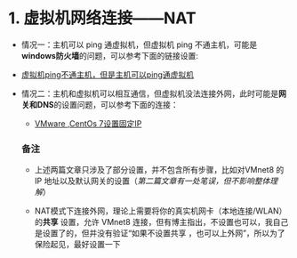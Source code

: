 # 1.	虚拟机网络连接——NAT

* 情况一：主机可以 ping 通虚拟机，但虚拟机 ping 不通主机，可能是**windows防火墙**的问题，可以参考下面的链接设置:
  
* [虚拟机ping不通主机，但是主机可以ping通虚拟机](https://blog.csdn.net/hskw444273663/article/details/81301470)
  
* 情况二：主机和虚拟机可以相互通信，但虚拟机没法连接外网，此时可能是**网关和DNS**的设置问题，可以参考下面的连接：

  * [VMware ,CentOs 7设置固定IP](https://blog.csdn.net/zsg88/article/details/75095229)

  ### 备注

  * 上述两篇文章只涉及了部分设置，并不包含所有步骤，比如对VMnet8 的 IP 地址以及默认网关的设置（*第二篇文章有一处笔误，但不影响整体理解*）

  * NAT模式下连接外网，理论上需要将你的真实机网卡（本地连接/WLAN）的**共享** 设置，允许 VMnet8 连接，但有博主指出，不设置也可以，我自己是设置了的，但并没有验证“如果不设置共享 ，也可以上外网”，所以为了保险起见，最好设置一下

  




